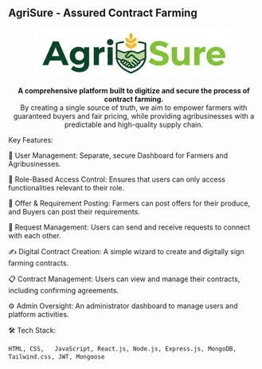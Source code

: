 <h2>AgriSure - Assured Contract Farming</h2>
<p align="center">
<img src="frontend/public/logo_f.png" alt="AgriSure Logo" width="400"/>
</p>

<p align="center">
<strong>A comprehensive platform built to digitize and secure the process of contract farming.</strong>
<br />
By creating a single source of truth, we aim to empower farmers with guaranteed buyers and fair pricing, while providing agribusinesses with a predictable and high-quality supply chain.
</p>

Key Features:

👤 User Management: Separate, secure Dashboard for Farmers and Agribusinesses.

🔐 Role-Based Access Control: Ensures that users can only access functionalities relevant to their role.

📄 Offer & Requirement Posting: Farmers can post offers for their produce, and Buyers can post their requirements.

🔄 Request Management: Users can send and receive requests to connect with each other.

✍️ Digital Contract Creation: A simple wizard to create and digitally sign farming contracts.

📋 Contract Management: Users can view and manage their contracts, including confirming agreements.

⚙️ Admin Oversight: An administrator dashboard to manage users and platform activities.


🛠️ Tech Stack: 

    HTML, CSS,   JavaScript, React.js, Node.js, Express.js, MongoDB, Tailwind.css, JWT, Mongoose



 